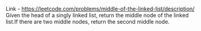 Link - https://leetcode.com/problems/middle-of-the-linked-list/description/
Given the head of a singly linked list, return the middle node of the linked list.If there are two middle nodes, return the second middle node.
